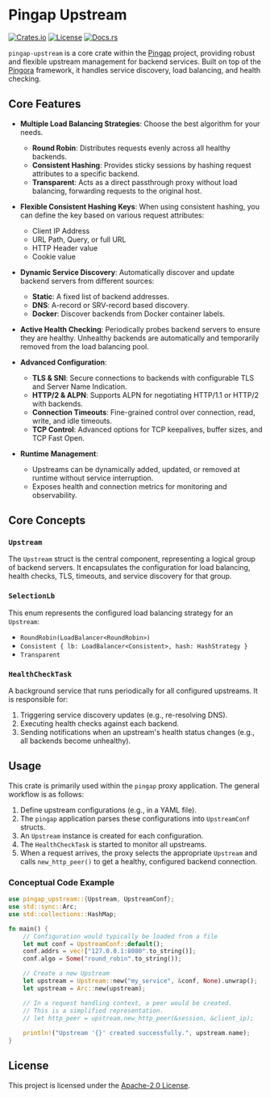 # Pingap Upstream

[![Crates.io](https://img.shields.io/crates/v/pingap-upstream.svg)](https://crates.io/crates/pingap-upstream)
[![License](https://img.shields.io/crates/l/pingap-upstream.svg)](https://github.com/vicanso/pingap/blob/main/LICENSE)
[![Docs.rs](https://docs.rs/pingap-upstream/badge.svg)](https://docs.rs/pingap-upstream)

`pingap-upstream` is a core crate within the [Pingap](https://github.com/vicanso/pingap) project, providing robust and flexible upstream management for backend services. Built on top of the [Pingora](https://github.com/cloudflare/pingora) framework, it handles service discovery, load balancing, and health checking.

## Core Features

-   **Multiple Load Balancing Strategies**: Choose the best algorithm for your needs.
    -   **Round Robin**: Distributes requests evenly across all healthy backends.
    -   **Consistent Hashing**: Provides sticky sessions by hashing request attributes to a specific backend.
    -   **Transparent**: Acts as a direct passthrough proxy without load balancing, forwarding requests to the original host.

-   **Flexible Consistent Hashing Keys**: When using consistent hashing, you can define the key based on various request attributes:
    -   Client IP Address
    -   URL Path, Query, or full URL
    -   HTTP Header value
    -   Cookie value

-   **Dynamic Service Discovery**: Automatically discover and update backend servers from different sources:
    -   **Static**: A fixed list of backend addresses.
    -   **DNS**: A-record or SRV-record based discovery.
    -   **Docker**: Discover backends from Docker container labels.

-   **Active Health Checking**: Periodically probes backend servers to ensure they are healthy. Unhealthy backends are automatically and temporarily removed from the load balancing pool.

-   **Advanced Configuration**:
    -   **TLS & SNI**: Secure connections to backends with configurable TLS and Server Name Indication.
    -   **HTTP/2 & ALPN**: Supports ALPN for negotiating HTTP/1.1 or HTTP/2 with backends.
    -   **Connection Timeouts**: Fine-grained control over connection, read, write, and idle timeouts.
    -   **TCP Control**: Advanced options for TCP keepalives, buffer sizes, and TCP Fast Open.

-   **Runtime Management**:
    -   Upstreams can be dynamically added, updated, or removed at runtime without service interruption.
    -   Exposes health and connection metrics for monitoring and observability.

## Core Concepts

### `Upstream`

The `Upstream` struct is the central component, representing a logical group of backend servers. It encapsulates the configuration for load balancing, health checks, TLS, timeouts, and service discovery for that group.

### `SelectionLb`

This enum represents the configured load balancing strategy for an `Upstream`:
-   `RoundRobin(LoadBalancer<RoundRobin>)`
-   `Consistent { lb: LoadBalancer<Consistent>, hash: HashStrategy }`
-   `Transparent`

### `HealthCheckTask`

A background service that runs periodically for all configured upstreams. It is responsible for:
1.  Triggering service discovery updates (e.g., re-resolving DNS).
2.  Executing health checks against each backend.
3.  Sending notifications when an upstream's health status changes (e.g., all backends become unhealthy).

## Usage

This crate is primarily used within the `pingap` proxy application. The general workflow is as follows:

1.  Define upstream configurations (e.g., in a YAML file).
2.  The `pingap` application parses these configurations into `UpstreamConf` structs.
3.  An `Upstream` instance is created for each configuration.
4.  The `HealthCheckTask` is started to monitor all upstreams.
5.  When a request arrives, the proxy selects the appropriate `Upstream` and calls `new_http_peer()` to get a healthy, configured backend connection.


### Conceptual Code Example

```rust
use pingap_upstream::{Upstream, UpstreamConf};
use std::sync::Arc;
use std::collections::HashMap;

fn main() {
    // Configuration would typically be loaded from a file
    let mut conf = UpstreamConf::default();
    conf.addrs = vec!["127.0.0.1:8080".to_string()];
    conf.algo = Some("round_robin".to_string());

    // Create a new Upstream
    let upstream = Upstream::new("my_service", &conf, None).unwrap();
    let upstream = Arc::new(upstream);

    // In a request handling context, a peer would be created.
    // This is a simplified representation.
    // let http_peer = upstream.new_http_peer(&session, &client_ip);
    
    println!("Upstream '{}' created successfully.", upstream.name);
}
```

## License

This project is licensed under the [Apache-2.0 License](https://github.com/vicanso/pingap/blob/main/LICENSE).